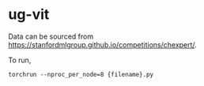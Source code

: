 # ug-vit

Data can be sourced from https://stanfordmlgroup.github.io/competitions/chexpert/.

To run,
```
torchrun --nproc_per_node=8 {filename}.py
```
